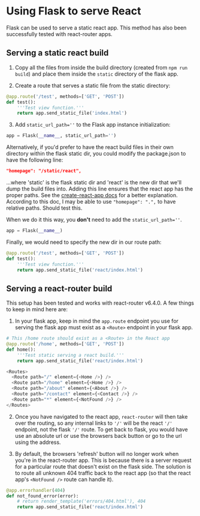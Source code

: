 # Using Flask to serve React

Flask can be used to serve a static react app. This method has also been successfully tested with react-router apps.

## Serving a static react build

1. Copy all the files from inside the build directory (created from `npm run build`) and place them inside the `static` directory of the flask app.

2. Create a route that serves a static file from the static directory:

```python
@app.route('/test', methods=['GET', 'POST'])
def test():
    '''Test view function.'''
    return app.send_static_file('index.html')
```

3. Add `static_url_path=''` to the Flask app instance initialization:

```python
app = Flask(__name__, static_url_path='')
```

Alternatively, if you'd prefer to have the react build files in their own directory within the flask static dir, you could modify the package.json to have the following line:

```json
"homepage": "/static/react",
```

...where 'static' is the flask static dir and 'react' is the new dir that we'll dump the build files into. Adding this line ensures that the react app has the proper paths. See the [create-react-app docs](https://create-react-app.dev/docs/deployment/#building-for-relative-paths) for a better explanation. According to this doc, I may be able to use `"homepage": ".",` to have relative paths. Should test this.

When we do it this way, you **don't** need to add the `static_url_path=''`.

```python
app = Flask(__name__)
```

Finally, we would need to specify the new dir in our route path:

```python
@app.route('/test', methods=['GET', 'POST'])
def test():
    '''Test view function.'''
    return app.send_static_file('react/index.html')
```

## Serving a react-router build

This setup has been tested and works with react-router v6.4.0. A few things to keep in mind here are:

1. In your flask app, keep in mind the `app.route` endpoint you use for serving the flask app must exist as a `<Route>` endpoint in your flask app.

```python
# This /home route should exist as a <Route> in the React app
@app.route('/home', methods=['GET', 'POST'])
def home():
    '''Test static serving a react build.'''
    return app.send_static_file('react/index.html')
```

```javascript
<Routes>
  <Route path="/" element={<Home />} />
  <Route path="/home" element={<Home />} />
  <Route path="/about" element={<About />} />
  <Route path="/contact" element={<Contact />} />
  <Route path="*" element={<NotFound />} />
</Routes>
```

2. Once you have navigated to the react app, `react-router` will then take over the routing, so any internal links to `'/'` will be the react `'/'` endpoint, not the flask `'/'` route. To get back to flask, you would have use an absolute url or use the browsers back button or go to the url using the address.

3. By default, the browsers 'refresh' button will no longer work when you're in the react-router app. This is because there is a server request for a particular route that doesn't exist on the flask side. The solution is to route all unknown 404 traffic back to the react app (so that the react app's `<NotFound />` route can handle it).

```python
@app.errorhandler(404)
def not_found_error(error):
    # return render_template('errors/404.html'), 404
    return app.send_static_file('react/index.html')
```





